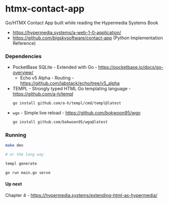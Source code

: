 # htmx-contact-app

Go/HTMX Contact App built while reading the Hypermedia Systems Book

- https://hypermedia.systems/a-web-1-0-application/
- https://github.com/bigskysoftware/contact-app (Python Implementation Reference)

### Dependencies

- PocketBase SQLite - Extended with Go - https://pocketbase.io/docs/go-overview/
  - Echo v5 Alpha - Routing - https://github.com/labstack/echo/tree/v5_alpha
- TEMPL - Strongly typed HTML Go templating language - https://github.com/a-h/templ
  ```sh
  go install github.com/a-h/templ/cmd/templ@latest
  ```
- `wgo` - Simple live reload - https://github.com/bokwoon95/wgo
  ```sh
  go install github.com/bokwoon95/wgo@latest
  ```

### Running

```sh
make dev

# or the long way

templ generate

go run main.go serve
```

#### Up next

Chapter 4 - https://hypermedia.systems/extending-html-as-hypermedia/
